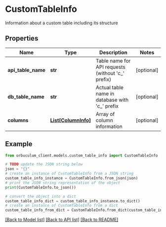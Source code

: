 # CustomTableInfo

Information about a custom table including its structure

## Properties

Name | Type | Description | Notes
------------ | ------------- | ------------- | -------------
**api_table_name** | **str** | Table name for API requests (without &#39;c_&#39; prefix) | [optional] 
**db_table_name** | **str** | Actual table name in database with &#39;c_&#39; prefix | [optional] 
**columns** | [**List[ColumnInfo]**](ColumnInfo.md) | Array of column information | [optional] 

## Example

```python
from orbuculum_client.models.custom_table_info import CustomTableInfo

# TODO update the JSON string below
json = "{}"
# create an instance of CustomTableInfo from a JSON string
custom_table_info_instance = CustomTableInfo.from_json(json)
# print the JSON string representation of the object
print(CustomTableInfo.to_json())

# convert the object into a dict
custom_table_info_dict = custom_table_info_instance.to_dict()
# create an instance of CustomTableInfo from a dict
custom_table_info_from_dict = CustomTableInfo.from_dict(custom_table_info_dict)
```
[[Back to Model list]](../README.md#documentation-for-models) [[Back to API list]](../README.md#documentation-for-api-endpoints) [[Back to README]](../README.md)


